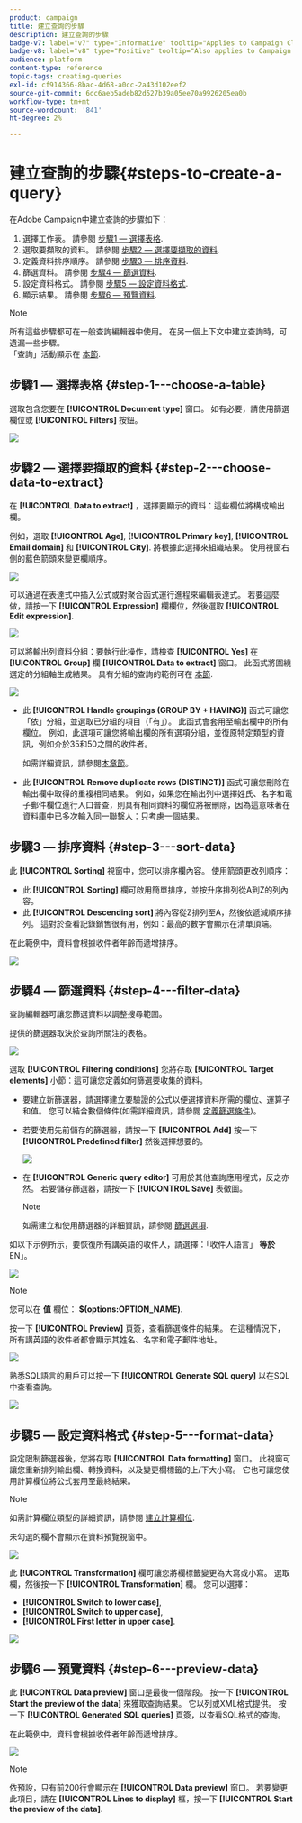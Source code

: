```yaml
---
product: campaign
title: 建立查詢的步驟
description: 建立查詢的步驟
badge-v7: label="v7" type="Informative" tooltip="Applies to Campaign Classic v7"
badge-v8: label="v8" type="Positive" tooltip="Also applies to Campaign v8"
audience: platform
content-type: reference
topic-tags: creating-queries
exl-id: cf914366-8bac-4d68-a0cc-2a43d102eef2
source-git-commit: 6dc6aeb5adeb82d527b39a05ee70a9926205ea0b
workflow-type: tm+mt
source-wordcount: '841'
ht-degree: 2%

---
```


# 建立查詢的步驟{#steps-to-create-a-query}



在Adobe Campaign中建立查詢的步驟如下：

1. 選擇工作表。 請參閱 [步驟1 — 選擇表格](#step-1---choose-a-table).
1. 選取要擷取的資料。 請參閱 [步驟2 — 選擇要擷取的資料](#step-2---choose-data-to-extract).
1. 定義資料排序順序。 請參閱 [步驟3 — 排序資料](#step-3---sort-data).
1. 篩選資料。 請參閱 [步驟4 — 篩選資料](#step-4---filter-data).
1. 設定資料格式。 請參閱 [步驟5 — 設定資料格式](#step-5---format-data).
1. 顯示結果。 請參閱 [步驟6 — 預覽資料](#step-6---preview-data).

>[!NOTE]
>
>所有這些步驟都可在一般查詢編輯器中使用。 在另一個上下文中建立查詢時，可遺漏一些步驟。\
>「查詢」活動顯示在 [本節](../../workflow/using/query.md).

## 步驟1 — 選擇表格 {#step-1---choose-a-table}

選取包含您要在 **[!UICONTROL Document type]** 窗口。 如有必要，請使用篩選欄位或 **[!UICONTROL Filters]** 按鈕。

![](assets/query_editor_nveau_21.png)

## 步驟2 — 選擇要擷取的資料 {#step-2---choose-data-to-extract}

在 **[!UICONTROL Data to extract]** ，選擇要顯示的資料：這些欄位將構成輸出欄。

例如，選取 **[!UICONTROL Age]**, **[!UICONTROL Primary key]**, **[!UICONTROL Email domain]** 和 **[!UICONTROL City]**. 將根據此選擇來組織結果。 使用視窗右側的藍色箭頭來變更欄順序。

![](assets/query_editor_nveau_01.png)

可以通過在表達式中插入公式或對聚合函式運行進程來編輯表達式。 若要這麼做，請按一下 **[!UICONTROL Expression]** 欄欄位，然後選取 **[!UICONTROL Edit expression]**.

![](assets/query_editor_nveau_97.png)

可以將輸出列資料分組：要執行此操作，請檢查 **[!UICONTROL Yes]** 在 **[!UICONTROL Group]** 欄 **[!UICONTROL Data to extract]** 窗口。 此函式將圍繞選定的分組軸生成結果。 具有分組的查詢的範例可在 [本節](../../workflow/using/querying-delivery-information.md).

![](assets/query_editor_nveau_56.png)

* 此 **[!UICONTROL Handle groupings (GROUP BY + HAVING)]** 函式可讓您「依」分組，並選取已分組的項目（「有」）。 此函式會套用至輸出欄中的所有欄位。 例如，此選項可讓您將輸出欄的所有選項分組，並復原特定類型的資訊，例如介於35和50之間的收件者。

   如需詳細資訊，請參閱[本章節](../../workflow/using/querying-using-grouping-management.md)。

* 此 **[!UICONTROL Remove duplicate rows (DISTINCT)]** 函式可讓您刪除在輸出欄中取得的重複相同結果。 例如，如果您在輸出列中選擇姓氏、名字和電子郵件欄位進行人口普查，則具有相同資料的欄位將被刪除，因為這意味著在資料庫中已多次輸入同一聯繫人：只考慮一個結果。

## 步驟3 — 排序資料 {#step-3---sort-data}

此 **[!UICONTROL Sorting]** 視窗中，您可以排序欄內容。 使用箭頭更改列順序：

* 此 **[!UICONTROL Sorting]** 欄可啟用簡單排序，並按升序排列從A到Z的列內容。
* 此 **[!UICONTROL Descending sort]** 將內容從Z排列至A，然後依遞減順序排列。 這對於查看記錄銷售很有用，例如：最高的數字會顯示在清單頂端。

在此範例中，資料會根據收件者年齡而遞增排序。

![](assets/query_editor_nveau_57.png)

## 步驟4 — 篩選資料 {#step-4---filter-data}

查詢編輯器可讓您篩選資料以調整搜尋範圍。

提供的篩選器取決於查詢所關注的表格。

![](assets/query_editor_nveau_09.png)

選取 **[!UICONTROL Filtering conditions]** 您將存取 **[!UICONTROL Target elements]** 小節：這可讓您定義如何篩選要收集的資料。

* 要建立新篩選器，請選擇建立要驗證的公式以便選擇資料所需的欄位、運算子和值。 您可以結合數個條件(如需詳細資訊，請參閱 [定義篩選條件](../../platform/using/defining-filter-conditions.md))。
* 若要使用先前儲存的篩選器，請按一下 **[!UICONTROL Add]** 按一下 **[!UICONTROL Predefined filter]** 然後選擇想要的。

   ![](assets/query_editor_15.png)

* 在 **[!UICONTROL Generic query editor]** 可用於其他查詢應用程式，反之亦然。 若要儲存篩選器，請按一下 **[!UICONTROL Save]** 表徵圖。

   >[!NOTE]
   >
   >如需建立和使用篩選器的詳細資訊，請參閱 [篩選選項](../../platform/using/filtering-options.md).

如以下示例所示，要恢復所有講英語的收件人，請選擇：「收件人語言」 **等於** EN」。

![](assets/query_editor_nveau_89.png)

>[!NOTE]
>
>您可以在 **值** 欄位： **$(options:OPTION_NAME)**.

按一下 **[!UICONTROL Preview]** 頁簽，查看篩選條件的結果。 在這種情況下，所有講英語的收件者都會顯示其姓名、名字和電子郵件地址。

![](assets/query_editor_nveau_98.png)

熟悉SQL語言的用戶可以按一下 **[!UICONTROL Generate SQL query]** 以在SQL中查看查詢。

![](assets/query_editor_nveau_99.png)

## 步驟5 — 設定資料格式 {#step-5---format-data}

設定限制篩選器後，您將存取 **[!UICONTROL Data formatting]** 窗口。 此視窗可讓您重新排列輸出欄、轉換資料，以及變更欄標籤的上/下大小寫。 它也可讓您使用計算欄位將公式套用至最終結果。

>[!NOTE]
>
>如需計算欄位類型的詳細資訊，請參閱 [建立計算欄位](../../platform/using/defining-filter-conditions.md#creating-calculated-fields).

未勾選的欄不會顯示在資料預覽視窗中。

![](assets/query_editor_nveau_10.png)

此 **[!UICONTROL Transformation]** 欄可讓您將欄標籤變更為大寫或小寫。 選取欄，然後按一下 **[!UICONTROL Transformation]** 欄。 您可以選擇：

* **[!UICONTROL Switch to lower case]**,
* **[!UICONTROL Switch to upper case]**,
* **[!UICONTROL First letter in upper case]**.

![](assets/query_editor_nveau_42.png)

## 步驟6 — 預覽資料 {#step-6---preview-data}

此 **[!UICONTROL Data preview]** 窗口是最後一個階段。 按一下 **[!UICONTROL Start the preview of the data]** 來獲取查詢結果。 它以列或XML格式提供。 按一下 **[!UICONTROL Generated SQL queries]** 頁簽，以查看SQL格式的查詢。

在此範例中，資料會根據收件者年齡而遞增排序。

![](assets/query_editor_nveau_11.png)

>[!NOTE]
>
>依預設，只有前200行會顯示在 **[!UICONTROL Data preview]** 窗口。 若要變更此項目，請在 **[!UICONTROL Lines to display]** 框，按一下 **[!UICONTROL Start the preview of the data]**.
